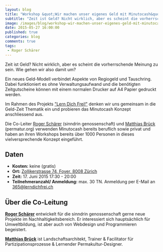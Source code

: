 ```yaml
---
layout: blog
title: "Workshop &quot;Wir machen unser eigenes Geld mit Minutocash&quot; am 17. Juni 2015 von 17:30 - 20:00"
subtitle: "Zeit ist Geld? Nicht wirklich, aber es scheint die vorherrschende Meinung zu sein. Wie gehen wir also damit um?"
image: /images/blog/workshop-wir-machen-unser-eigenes-geld-mit-minutocash.jpg
date: 2015-05-27 16:00:00
published: true
categories: blog
comments: true
tags:
 - Roger Schärer
---
```


Zeit ist Geld? Nicht wirklich, aber es scheint die vorherrschende Meinung zu sein. Wie gehen wir also damit um?

Ein neues Geld-Modell verbindet Aspekte von Regiogeld und Tauschring. Dabei funktioniert es ohne Verwaltungsaufwand und die benötigten Zeitgutscheine können mit einem normalen Drucker auf A4 Papier gedruckt werden.

Im Rahmen des Projekts ["Lern Dich Frei!"][ldf] denken wir uns gemeinsam in die Geld-Zeit Thematik ein und probieren das Minutocash Konzept anschliessend aus.

Die Co-Leiter [Roger Schärer][rs] (sinndrin genossenschaft) und [Matthias Brück][mb] (permatur.org) verwenden Minutocash bereits beruflich sowie privat und haben an ihren Workshops bereits über 1000 Personen in dieses vielversprechende Konzept eingeführt.

## Daten

* **Kosten:** keine (gratis)
* **Ort:** [Zollikerstrasse 74, Foyer, 8008 Zürich](http://map.search.ch/Z%C3%BCrich,Zollikerstr.74)
* **Zeit:** 17. Juni 2015 17:30 - 20:00
* **Teilnehmeranzahl/ Anmeldung:** max. 30 TN. Anmeldung per E-Mail an [365@lerndichfrei.ch](mailto:365@lerndichfrei.ch)


## Über die Co-Leitung
[**Roger Schärer**][rs] entwickelt für die sinndrin genossenschaft gerne neue Projekte im Nachhaltigkeitsbereich. Er interessiert sich hauptsächlich für Umweltbildung, ist aber auch von Webdesign und Programmieren begeistert.

[**Matthias Brück**][mb] ist Landschaftsarchitekt, Trainer & Facilitator für Partizipationsprozesse & Lernender Permakultur-Designer.

[ldf]: http://www.lerndichfrei.ch/
[rs]: http://www.sinndrin.ch/ueber-uns/team/roger-schaerer/
[mb]: http://www.permatur.org/